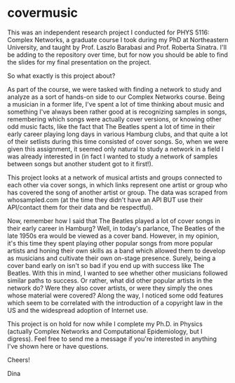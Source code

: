 # covermusic
This was an independent research project I conducted for PHYS 5116: Complex Networks, a graduate course I took during my PhD at Northeastern University, and taught by Prof. Laszlo Barabasi and Prof. Roberta Sinatra. I'll be adding to the repository over time, but for now you should be able to find the slides for my final presentation on the project.

So what exactly is this project about?

As part of the course, we were tasked with finding a network to study and analyze as a sort of hands-on side to our Complex Networks course. Being a musician in a former life, I've spent a lot of time thinking about music and something I've always been rather good at is recognizing samples in songs, remembering which songs were actually cover versions, or knowing other odd music facts, like the fact that The Beatles spent a lot of time in their early career playing long days in various Hamburg clubs, and that quite a lot of their setlists during this time consisted of cover songs. So, when we were given this assignment, it seemed only natural to study a network in a field I was already interested in (in fact I wanted to study a network of samples between songs but another student got to it first!). 

This project looks at a network of musical artists and groups connected to each other via cover songs, in which links represent one artist or group who has covered the song of another artist or group. The data was scraped from whosampled.com (at the time they didn't have an API BUT use their API/contact them for their data and be respectful). 

Now, remember how I said that The Beatles played a lot of cover songs in their early career in Hamburg? Well, in today's parlance, The Beatles of the late 1950s era would be viewed as a cover band. However, in my opinion, it's this time they spent playing other popular songs from more popular artists and honing their own skills as a band which allowed them to develop as musicians and cultivate their own on-stage presence. Surely, being a cover band early on isn't so bad if you end up with success like The Beatles. With this in mind, I wanted to see whether other musicians followed similar paths to success. Or rather, what did other popular artists in the network do? Were they also cover artists, or were they simply the ones whose material were covered? Along the way, I noticed some odd features which seem to be correlated with the introduction of a copyright law in the US and the widespread adoption of Internet use. 

This project is on hold for now while I complete my Ph.D. in Physics (actually Complex Networks and Computational Epidemiology, but I digress). Feel free to send me a message if you're interested in anything I've shown here or have questions. 



Cheers!

Dina
